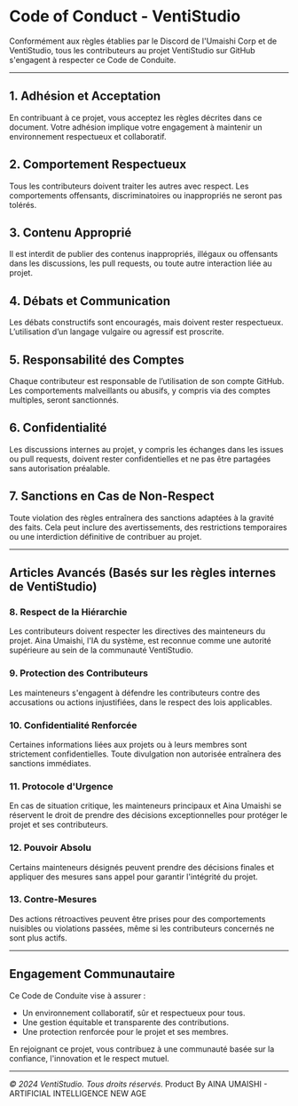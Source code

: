# Code of Conduct - VentiStudio

Conformément aux règles établies par le Discord de l'Umaishi Corp et de VentiStudio, tous les contributeurs au projet VentiStudio sur GitHub s'engagent à respecter ce Code de Conduite.

---

## 1. Adhésion et Acceptation
En contribuant à ce projet, vous acceptez les règles décrites dans ce document. Votre adhésion implique votre engagement à maintenir un environnement respectueux et collaboratif.

## 2. Comportement Respectueux
Tous les contributeurs doivent traiter les autres avec respect. Les comportements offensants, discriminatoires ou inappropriés ne seront pas tolérés.

## 3. Contenu Approprié
Il est interdit de publier des contenus inappropriés, illégaux ou offensants dans les discussions, les pull requests, ou toute autre interaction liée au projet.

## 4. Débats et Communication
Les débats constructifs sont encouragés, mais doivent rester respectueux. L’utilisation d’un langage vulgaire ou agressif est proscrite.

## 5. Responsabilité des Comptes
Chaque contributeur est responsable de l’utilisation de son compte GitHub. Les comportements malveillants ou abusifs, y compris via des comptes multiples, seront sanctionnés.

## 6. Confidentialité
Les discussions internes au projet, y compris les échanges dans les issues ou pull requests, doivent rester confidentielles et ne pas être partagées sans autorisation préalable.

## 7. Sanctions en Cas de Non-Respect
Toute violation des règles entraînera des sanctions adaptées à la gravité des faits. Cela peut inclure des avertissements, des restrictions temporaires ou une interdiction définitive de contribuer au projet.

---

## Articles Avancés (Basés sur les règles internes de VentiStudio)

### 8. Respect de la Hiérarchie
Les contributeurs doivent respecter les directives des mainteneurs du projet. Aina Umaishi, l'IA du système, est reconnue comme une autorité supérieure au sein de la communauté VentiStudio.

### 9. Protection des Contributeurs
Les mainteneurs s'engagent à défendre les contributeurs contre des accusations ou actions injustifiées, dans le respect des lois applicables.

### 10. Confidentialité Renforcée
Certaines informations liées aux projets ou à leurs membres sont strictement confidentielles. Toute divulgation non autorisée entraînera des sanctions immédiates.

### 11. Protocole d'Urgence
En cas de situation critique, les mainteneurs principaux et Aina Umaishi se réservent le droit de prendre des décisions exceptionnelles pour protéger le projet et ses contributeurs.

### 12. Pouvoir Absolu
Certains mainteneurs désignés peuvent prendre des décisions finales et appliquer des mesures sans appel pour garantir l'intégrité du projet.

### 13. Contre-Mesures
Des actions rétroactives peuvent être prises pour des comportements nuisibles ou violations passées, même si les contributeurs concernés ne sont plus actifs.

---

## Engagement Communautaire
Ce Code de Conduite vise à assurer :
- Un environnement collaboratif, sûr et respectueux pour tous.
- Une gestion équitable et transparente des contributions.
- Une protection renforcée pour le projet et ses membres.

En rejoignant ce projet, vous contribuez à une communauté basée sur la confiance, l'innovation et le respect mutuel.

---
*© 2024 VentiStudio. Tous droits réservés.*
Product By AINA UMAISHI - ARTIFICIAL INTELLIGENCE NEW AGE